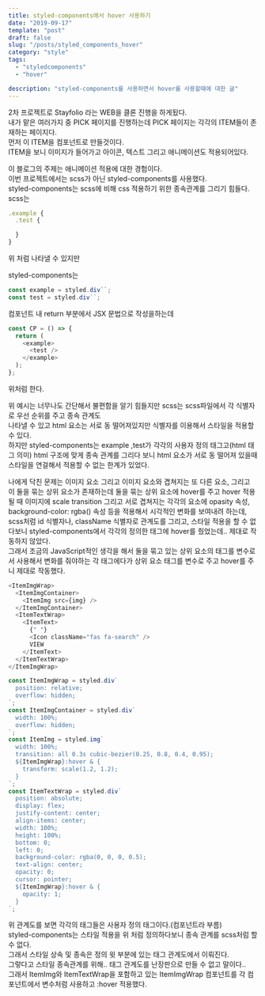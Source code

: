 ```yaml
---
title: styled-components에서 hover 사용하기
date: "2019-09-17"
template: "post"
draft: false
slug: "/posts/styled_components_hover"
category: "style"
tags:
  - "styledcomponents"
  - "hover"

description: "styled-components를 사용하면서 hover를 사용할때에 대한 글"
---
```


2차 프로젝트로 Stayfolio 라는 WEB을 클론 진행을 하게됬다.  
내가 맡은 여러가지 중 PICK 페이지를 진행하는데 PICK 페이지는 각각의 ITEM들이 존재하는 페이지다.  
먼저 이 ITEM을 컴포넌트로 만들것이다.  
ITEM을 보니 이미지가 들어가고 아이콘, 텍스트 그리고 애니메이션도 적용되어있다.

이 블로그의 주제는 애니메이션 적용에 대한 경험이다.  
이번 프로젝트에서는 scss가 아닌 styled-components를 사용했다.  
styled-components는 scss에 비해 css 적용하기 위한 종속관계를 그리기 힘들다.  
scss는

```js
.example {
  .test {

  }
}
```

위 처럼 나타낼 수 있지만

styled-components는

```js
const example = styled.div``;
const test = styled.div``;
```

컴포넌트 내 return 부분에서 JSX 문법으로 작성을하는데

```js
const CP = () => {
  return (
    <example>
      <test />
    </example>
  );
};
```

위처럼 한다.

위 예시는 너무나도 간단해서 불편함을 알기 힘들지만 scss는 scss파일에서 각 식별자로 우선 순위를 주고 종속 관계도  
나타낼 수 있고 html 요소는
서로 동 떨어져있지만 식별자를 이용해서 스타일을 적용할 수 있다.  
하지만 styled-components는 example ,test가 각각의 사용자 정의 태그고(html 태그 의미) html 구조에 맞게
종속 관계를 그리다 보니 html 요소가 서로 동 떨어져 있을때 스타일을 연걸해서 적용할 수 없는 한계가 있었다.

나에게 닥친 문제는 이미지 요소 그리고 이미지 요소와 겹쳐지는 또 다른 요소, 그리고 이 둘을 묶는 상위 요소가 존재하는데 둘을 묶는 상위 요소에 hover를 주고 hover 적용될 때 이미지에 scale transition 그리고 서로 겹쳐지는 각각의 요소에 opasity 속성, background-color: rgba() 속성 등을 적용해서 시각적인 변화를 보여내려 하는데, scss처럼 id 식별자나, className 식별자로 관계도를 그리고, 스타일 적용을 할 수 없다보니 styled-components에서 각각의 정의한 태그에 hover를 줬었는데.. 제대로 작동하지 않았다.  
그래서 조금의 JavaScript적인 생각을 해서 둘을 묶고 있는 상위 요소의 태그를 변수로서 사용해서 변화를 줘야하는 각 태그에다가 상위 요소 태그를 변수로 주고 hover를 주니 제대로 작동했다.

```js
<ItemImgWrap>
  <ItemImgContainer>
    <ItemImg src={img} />
  </ItemImgContainer>
  <ItemTextWrap>
    <ItemText>
      {" "}
      <Icon className="fas fa-search" />
      VIEW
    </ItemText>
  </ItemTextWrap>
</ItemImgWrap>
```

```js
const ItemImgWrap = styled.div`
  position: relative;
  overflow: hidden;
`;
const ItemImgContainer = styled.div`
  width: 100%;
  overflow: hidden;
`;
const ItemImg = styled.img`
  width: 100%;
  transition: all 0.3s cubic-bezier(0.25, 0.8, 0.4, 0.95);
  ${ItemImgWrap}:hover & {
    transform: scale(1.2, 1.2);
  }
`;
const ItemTextWrap = styled.div`
  position: absolute;
  display: flex;
  justify-content: center;
  align-items: center;
  width: 100%;
  height: 100%;
  bottom: 0;
  left: 0;
  background-color: rgba(0, 0, 0, 0.5);
  text-align: center;
  opacity: 0;
  cursor: pointer;
  ${ItemImgWrap}:hover & {
    opacity: 1;
  }
`;
```

위 관계도를 보면 각각의 태그들은 사용자 정의 태그이다.(컴포넌트라 부름)  
styled-components는 스타일 적용을 위 처럼 정의하다보니 종속 관계를 scss처럼 할 수 없다.  
그래서 스타일 상속 및 종속은 정의 윗 부분에 있는 태그 관계도에서 이뤄진다.  
그렇다고 스타일 종속관계를 위해.. 태그 관계도를 난장판으로 만들 수 없고 말이다..  
그래서 ItemImg와 ItemTextWrap을 포함하고 있는 ItemImgWrap 컴포넌트를 각 컴포넌트에서 변수처럼 사용하고 :hover 적용했다.
